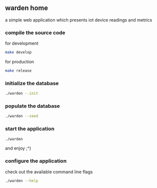 ## warden home

a simple web application which presents iot device readings and metrics

### compile the source code

for development

```sh
make develop
```

for production

```sh
make release
```

### initialize the database

```sh
./warden --init
```

### populate the database

```sh
./warden --seed
```

### start the application

```sh
./warden
```

and enjoy ;^)

### configure the application

check out the available command line flags

```sh
./warden --help
```
